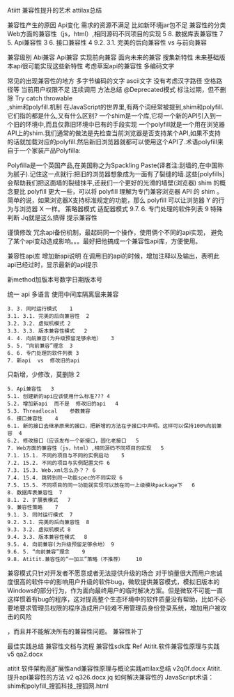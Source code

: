 Atiitt 兼容性提升的艺术 attilax总结



兼容性产生的原因
Api变化
需求的资源不满足
比如新环境jar包不足
兼容性的分类
Web方面的兼容性（js，html）,相同源码不同项目的实现	5
	8. 数据库表兼容性	7
	5. Api兼容性	3
	6. 接口兼容性	4
	9.2. 3.1. 完美的后向兼容性	 vs  与前向兼容

兼容级别
Abi兼容
Api兼容
实现前向兼容 面向未来的兼容
搜集新特性 未来基础版本api很可能实现这些新特性
考虑草案api的兼容性
多编码文字

常见的出现兼容性的地方
多字节编码的文字 ascii文字
没有考虑汉字路径 空格路径等
当前用户权限不足
连续调用
方法总结
@Deprecated模式   标注过期，但不删除
Try catch throwable  
,shim和polyfill.机制
在JavaScript的世界里,有两个词经常被提到,shim和polyfill.它们指的都是什么,又有什么区别?
一个shim是一个库,它将一个新的API引入到一个旧的环境中,而且仅靠旧环境中已有的手段实现
一个polyfill就是一个用在浏览器API上的shim.我们通常的做法是先检查当前浏览器是否支持某个API,如果不支持的话就加载对应的polyfill.然后新旧浏览器就都可以使用这个API了.术语polyfill来自于一个家装产品Polyfilla:

Polyfilla是一个英国产品,在美国称之为Spackling Paste(译者注:刮墙的,在中国称为腻子).记住这一点就行:把旧的浏览器想象成为一面有了裂缝的墙.这些[polyfills]会帮助我们把这面墙的裂缝抹平,还我们一个更好的光滑的墙壁(浏览器)
shim 的概念要比 polyfill 更大一些，可以将 polyfill 理解为专门兼容浏览器 API 的 shim 。简单的说，如果浏览器X支持标准规定的功能，那么 polyfill 可以让浏览器 Y 的行为与浏览器 X 一样。
策略器模式
适配器模式
	9.7. 6. 专门处理的软件列表	9 特殊判断
Jq就是这么搞得 提示兼容性 

谨慎修改
冗余api备份机制，最起码同一个操作，使用俩个不同的api实现，
避免了某个api变动造成影响。。。最好把他搞成一个兼容性api库，方便使用。

兼容性api库
增加新api说明
在调用旧的api的时候，增加注释以及输出，表明此api已经过时，显示最新的api提示

新method加版本号数字日期版本号


统一 api  多语言 
使用中间库隔离层来兼容



	3. 3. 同时运行模式	1
	3.1. 3.1. 完美的后向兼容性	2
	3.2. 3.2. 虚拟机模式	2
	3.3. 3.3. 版本兼容性模式	2
	4. 4. 向前兼容(为升级预留足够余地）	3
	5. 5. “向前兼容”理念	3
	6. 6. 专门处理的软件列表	3
	7. 新api  vs  修改旧的api	

  只新增，少修改，莫删除	2


	5. Api兼容性	3
	5.1. 创建新的api应该使用什么标准???	4
	5.2. 增加新api  而不是  修改旧的api	4
	5.3. Threadlocal	参数兼容
	6. 接口兼容性	4
	6.1. 新的接口去继承原来的接口，把新增的方法在子接口中声明。这样可以保持100%向前兼容	4
	6.2. 修改接口（应该发布一个新接口，固化老接口	5
	7. Web方面的兼容性（js，html）,相同源码不同项目的实现	5
	7.1. 15.1. 不同的项目与不同的实例启动	5
	7.2. 15.2. 不同的项目与实例配置文件	6
	7.3. 15.3. Web.xml怎么办？？	6
	7.4. 15.4. 跳转到同一功能spec的不同实现	6
	7.5. 15.5. 不同项目的同一功能就实现可以放在同一上级模块package下	6
	8. 数据库表兼容性	7
	8.1. 2. 扩展表模式	7
	9. 兼容性策略	7
	9.1. 3. 同时运行模式	7
	9.2. 3.1. 完美的后向兼容性	8
	9.3. 3.2. 虚拟机模式	8
	9.4. 3.3. 版本兼容性模式	8
	9.5. 4. 向前兼容(为升级预留足够余地）	9
	9.6. 5. “向前兼容”理念	9
	9.8. Atitit.兼容性的“一加三”策略（不推荐）	10

兼容模式只针对开发者不愿意或者无法提供升级的场合
对于销量很大而用户忠诚度很高的软件中的影响用户升级的软件bug，微软提供兼容模式，模拟旧版本的Windows的部分行为，作为面向最终用户的临时解决方案。但是微软不可能一直这样惯着有bug的程序，这对提高整个生态环境中的软件质量没有帮助，比如不必要地要求管理员权限的程序造成用户较难不用管理员身份登录系统，增加用户被攻击的风险

 

，而且并不能解决所有的兼容性问题。
兼容性补丁

最佳实践总结
兼容性文档与流程
兼容性sdk库
Ref
Atitit.软件兼容性原理与实践   v5 qa2.docx

atitit 软件架构高扩展性and兼容性原理与概论实践attilax总结 v2q0f.docx
Atitit.提升api兼容性的方法 v2 q326.docx
jq 如何解决兼容性的
JavaScript术语：shim和polyfill_搜狐科技_搜狐网.html
